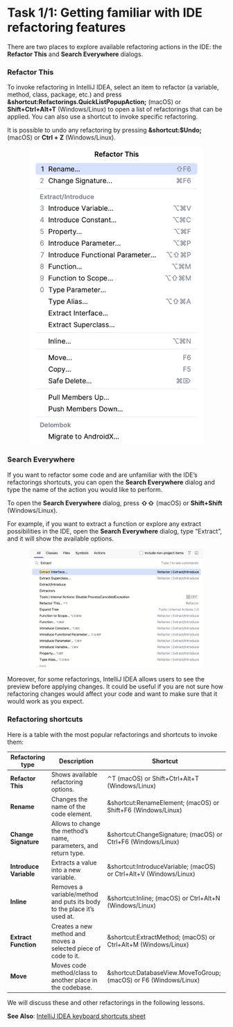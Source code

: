 # Task 1/1: Getting familiar with IDE refactoring features

There are two places to explore available refactoring actions in the IDE: the **Refactor This** and **Search Everywhere**
dialogs.

### Refactor This
To invoke refactoring in IntelliJ IDEA, select an item to refactor (a variable, method, class, package, etc.)
and press **&shortcut:Refactorings.QuickListPopupAction;** (macOS) or **Shift+Ctrl+Alt+T** (Windows/Linux) to open a
list of
refactorings that can be applied.
You can also use a shortcut to invoke specific refactoring.

It is possible to undo any refactoring by pressing **&shortcut:$Undo;** (macOS) or **Ctrl + Z** (Windows/Linux).

<p align="center">
    <img src="../../../util/src/main/resources/images/RefactoringAndItsPurpose/GettingFamiliarWithIDERefactoringFeatures/refactor_this.png" alt="Refactor This" width="400"/>
</p>

### Search Everywhere
If you want to refactor some code and are unfamiliar with the IDE’s refactorings shortcuts, you can open the **Search
Everywhere** dialog and type the name of the action you would like to perform.

To open the **Search Everywhere** dialog, press **⇧⇧** (macOS) or **Shift+Shift** (Windows/Linux).

For example, if you want to extract a function or explore any extract possibilities in the IDE,
open the **Search Everywhere** dialog, type “Extract”, and it will show the available options.
<p align="center">
    <img src="../../../util/src/main/resources/images/RefactoringAndItsPurpose/GettingFamiliarWithIDERefactoringFeatures/search_everywhere.png" alt="Search Everywhere" width="400"/>
</p>

Moreover, for some refactorings, IntelliJ IDEA allows users to see the preview before applying changes.
It could be useful if you are not sure how refactoring changes would affect your code and want to make sure that it
would work as you expect.

### Refactoring shortcuts
Here is a table with the most popular refactorings and shortcuts to invoke them:

| Refactoring type       | Description                                                            | Shortcut                                                            |
|------------------------|------------------------------------------------------------------------|---------------------------------------------------------------------|
| **Refactor This**      | Shows available refactoring options.                                   | ⌃T (macOS) or Shift+Ctrl+Alt+T (Windows/Linux)                      |
| **Rename**             | Changes the name of the code element.                                  | &shortcut:RenameElement; (macOS) or Shift+F6 (Windows/Linux)        |
| **Change Signature**   | Allows to change the method’s name, parameters, and return type.       | &shortcut:ChangeSignature; (macOS) or Ctrl+F6 (Windows/Linux)       |
| **Introduce Variable** | Extracts a value into a new variable.                                  | &shortcut:IntroduceVariable; (macOS) or Ctrl+Alt+V  (Windows/Linux) |
| **Inline**             | Removes a variable/method and puts its body to the place it’s used at. | &shortcut:Inline; (macOS) or Ctrl+Alt+N (Windows/Linux)             |
| **Extract Function**   | Creates a new method and moves a selected piece of code to it.         | &shortcut:ExtractMethod; (macOS) or Ctrl+Alt+M (Windows/Linux)      |
| **Move**               | Moves code method/class to another place in the codebase.              | &shortcut:DatabaseView.MoveToGroup; (macOS) or F6 (Windows/Linux)   |

We will discuss these and other refactorings in the following lessons.

**See Also**: [IntelliJ IDEA keyboard shortcuts sheet](https://resources.jetbrains.com/storage/products/intellij-idea/docs/IntelliJIDEA_ReferenceCard.pdf)
